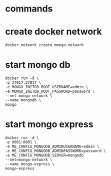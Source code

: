 # commands


# create docker network
```docker
docker network create mongo-network
```

# start mongo db 
```docker
docker run -d \
-p 27017:27017 \
-e MONGO_INITDB_ROOT_USERNAME=admin \
-e MONGO_INITDB_ROOT_PASSWORD=password \
--net mongo-network \
--name mongodb \
mongo
```

# start mongo express

```docker
docker run -d \
-p 8081:8081 \
-e ME_CONFIG_MONGODB_ADMINUSERNAME=admin \
-e ME_CONFIG_MONGODB_ADMINPASSWORD=password \
-e ME_CONFIG_MONGODB_SERVER=mongodb
--net=mongo-network \
--name mongo-express \
mongo-express
```
